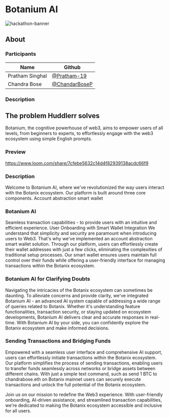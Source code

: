 # Botanium AI
![hackathon-banner](https://cdn.dorahacks.io/static/files/18d6b6e7fece5b6b2716ab64e5ab30b1.jpg@512h.webp)

## About

### Participants

| Name            | Github                                         |
| --------------- | ---------------------------------------------- |
| Pratham Singhal | [@Pratham-19](https://github.com/Pratham-19)   | 
|Chandra Bose     | [@ChandarBoseP](https://github.com/chandrabosep)|


### Description
## The problem Huddlerr solves
Botanium, the cognitive powerhouse of web3, aims to empower users of all levels, from beginners to experts, to effortlessly engage with the web3 ecosystem using simple English prompts.

### Preview



https://www.loom.com/share/7cfebe5632c14d4f82939138acdc66f9

### Description

Welcome to Botanium AI, where we've revolutionized the way users interact with the Botanix ecosystem. Our platform is built around three core components.
Account abstraction smart wallet


### Botanium AI

Seamless transaction capabilities - to provide users with an intuitive and efficient experience.
User Onboarding with Smart Wallet Integration
We understand that simplicity and security are paramount when introducing users to Web3. That's why we've implemented an account abstraction smart wallet solution. Through our platform, users can effortlessly create their wallet addresses with just a few clicks, eliminating the complexities of traditional setup processes. Our smart wallet ensures users maintain full control over their funds while offering a user-friendly interface for managing transactions within the Botanix ecosystem.

### Botanium AI for Clarifying Doubts

Navigating the intricacies of the Botanix ecosystem can sometimes be daunting. To alleviate concerns and provide clarity, we've integrated Botanium AI - an advanced AI system capable of addressing a wide range of queries related to Botanix. Whether it's understanding feature functionalities, transaction security, or staying updated on ecosystem developments, Botanium AI delivers clear and accurate responses in real-time. With Botanium AI by your side, you can confidently explore the Botanix ecosystem and make informed decisions.

### Sending Transactions and Bridging Funds
Empowered with a seamless user interface and comprehensive AI support, users can effortlessly initiate transactions within the Botanix ecosystem. Our platform simplifies the process of sending transactions, enabling users to transfer funds seamlessly across networks or bridge assets between different chains. With just a simple text command, such as send 1 BTC to chandrabose.eth on Botanix mainnet users can securely execute transactions and unlock the full potential of the Botanix ecosystem.

Join us on our mission to redefine the Web3 experience. With user-friendly onboarding, AI-driven assistance, and streamlined transaction capabilities, we're dedicated to making the Botanix ecosystem accessible and inclusive for all users.

